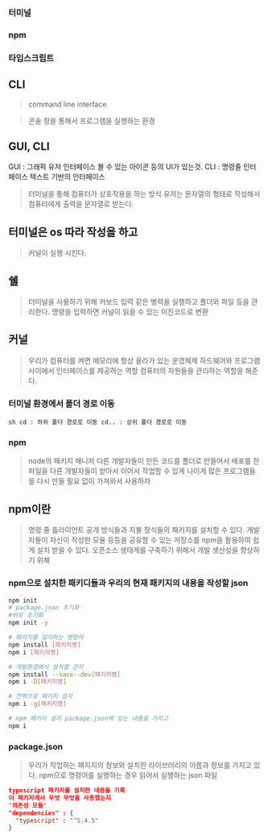 ### 터미널

### npm

### 타입스크립트

## CLI

> command line interface

> 콘솔 창을 통해서 프로그램을 실행하는 환경

## GUI, CLI

GUI : 그래픽 유저 인터페이스 볼 수 있는 아이콘 등의 UI가 있는것.
CLI : 명령줄 인터페이스 텍스트 기반의 인터페이스

> 터미널을 통해 컴퓨터가 상호작용을 하는 방식
> 유저는 문자열의 형태로 작성해서 컴퓨터에게 출력을 문자열로 받는다.

## 터미널은 os 따라 작성을 하고

> 커널이 실행 시킨다.

## 쉘

> 터미널을 사용하기 위해 커보드 입력 같은 병력을 실행하고
> 폴더와 파일 등을 관리한다.
> 명령을 입력하면 커널이 읽을 수 있는 이진코드로 변환

## 커널

> 우리가 컴퓨터를 켜면 메모리에 항상 올라가 있는 운영체제
> 하드웨어와 프로그램 사이에서 인터페이스를 제공하는 역할
> 컴퓨터의 자원들을 관리하는 역할을 해준다.

### 터미널 환경에서 폴더 경로 이동

`sh
cd : 하위 폴더 경로로 이동
cd.. : 상위 폴더 경로로 이동
`

### npm

> node의 패키지 매니저
> 다른 개발자들이 만든 코드를 폴더로 만들어서
> 배포를 한 파일을 다른 개발자들이 받아서 이어서 작업할 수 있게
> 나이게 많은 프로그램들을 다시 만들 필요 없이 가져와서 사용하자

## npm이란

> 명령 줄 틀라이언트 공개 방식들과 지불 장식들의 패키지를 설치할 수 있다.
> 개발자들이 자신이 작성한 모듈 등등을 공유할 수 있는 저장소를 npm을 활용하여 쉽게 설치 받을 수 있다.
> 오픈소스 생태계를 구축하기 위해서 개발 생산성을 향상하기 위해

### npm으로 설치한 패키디들과 우리의 현재 패키지의 내용을 작성할 json

```sh
npm init
# package.json 초기화
#바로 초기화
npm init -y

# 패키지를 설치하는 명령어
npm install [패키지명]
npm i [패키지명]

# 개발환경에서 설치할 건지
npm install --save--dev[패키지명]
npm i -D[패키지명]

# 전역으로 패키지 설치
npm i -g[패키지명]

# npm 패키지 설치 package.json에 있는 내용을 가지고
npm i
```

### package.json

> 우리가 작업하는 패지지의 정보와 설치한 라이브러리의 이름과 정보를 가지고 있다.
> npm으로 명령어를 실행하는 경우 읽어서 실행하는 json 파일

```json
typescript 패키지를 설치한 내용을 기록
이 패키지에서 무엇 무엇을 사용했는지
'의존성 모듈'
"dependencies" : {
  "typescript" : "^5.4.5"
}
```
